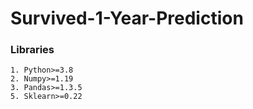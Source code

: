 # Survived-1-Year-Prediction

### Libraries
```
1. Python>=3.8
2. Numpy>=1.19
3. Pandas>=1.3.5
5. Sklearn>=0.22
